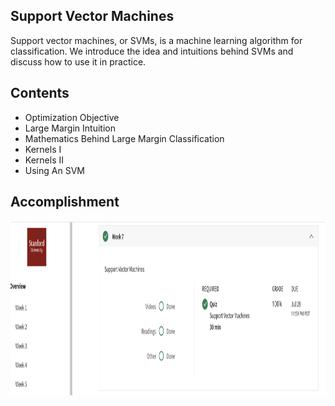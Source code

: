 ## Support Vector Machines
Support vector machines, or SVMs, is a machine learning algorithm for classification. We introduce the idea and intuitions behind SVMs and discuss how to use it in practice.
## Contents 
* Optimization Objective
* Large Margin Intuition
* Mathematics Behind Large Margin Classification
* Kernels I
* Kernels II
* Using An SVM
## Accomplishment
<img align='middle' src="../docs/ML.W7.png" width="1067" height="280">
